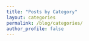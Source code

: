 ```yaml
---
title: "Posts by Category"
layout: categories
permalink: /blog/categories/
author_profile: false
---
```


